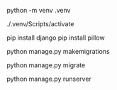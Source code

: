 
python -m venv .venv

./.venv/Scripts/activate

pip install django
pip install pillow

python manage.py makemigrations

python manage.py migrate

python manage.py runserver
